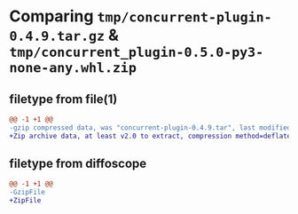# Comparing `tmp/concurrent-plugin-0.4.9.tar.gz` & `tmp/concurrent_plugin-0.5.0-py3-none-any.whl.zip`

## filetype from file(1)

```diff
@@ -1 +1 @@
-gzip compressed data, was "concurrent-plugin-0.4.9.tar", last modified: Mon May  8 14:26:37 2023, max compression
+Zip archive data, at least v2.0 to extract, compression method=deflate
```

## filetype from diffoscope

```diff
@@ -1 +1 @@
-GzipFile
+ZipFile
```

